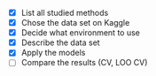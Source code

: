 - [x] List all studied methods
- [x] Chose the data set on Kaggle
- [x] Decide what environment to use
- [x] Describe the data set
- [x] Apply the models
- [ ] Compare the results (CV, LOO CV)
